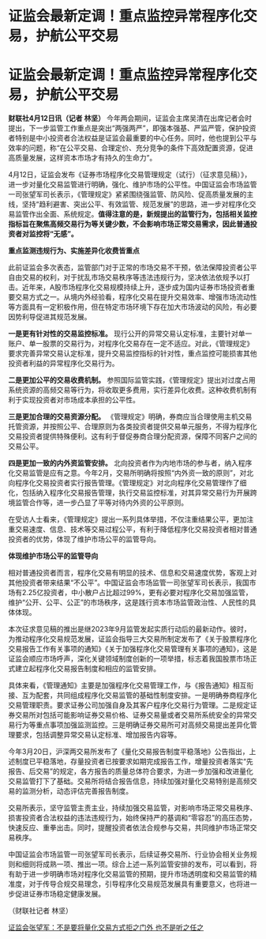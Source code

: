 # 证监会最新定调！重点监控异常程序化交易，护航公平交易

# 证监会最新定调！重点监控异常程序化交易，护航公平交易

**财联社4月12日讯（记者 林坚）**
今年两会期间，证监会主席吴清在出席记者会时提出，下一步监管工作重点是突出“两强两严”，即强本强基、严监严管，保护投资者特别是中小投资者合法权益是证监会最重要的中心任务。同时，他也提到公平与效率的问题，称“在公平交易、合理定价、充分竞争的条件下高效配置资源，促进高质量发展，这样资本市场才有持久的生命力”。

4月12日，证监会发布《证券市场程序化交易管理规定（试行）（征求意见稿）》，进一步对量化交易监管进行明确，强化、维护市场的公平性。中国证监会市场监管一司张望军司长表示，《管理规定》紧紧围绕强监管、防风险、促高质量发展的主线，坚持“趋利避害、突出公平、有效监管、规范发展”的思路，进一步对程序化交易监管作出全面、系统规定。**值得注意的是，新规提出的监管行为，包括相关监控指标旨在聚焦高频交易行为等关键少数，不会影响市场正常交易需求，因此普通投资者对监控将“无感”。**

**重点监测违规行为、实施差异化收费皆重点**

此前证监会多次表态，监管部门对于正常的市场交易不干预，依法保障投资者公平自由交易的权利，对于扰乱市场交易秩序等违法违规行为，坚决依法依规予以打击。近年来，A股市场程序化交易规模持续上升，逐步成为国内证券市场投资者重要交易方式之一。从境内外经验看，程序化交易在提升交易效率、增强市场流动性等方面具有一定积极作用，但在特定市场环境下存在加大市场波动的风险，有必要因势利导促进其规范发展。

**一是更有针对性的交易监控标准。**
现行公开的异常交易认定标准，主要针对单一账户、单一股票的交易行为，对程序化交易存在一定不适应。对此，《管理规定》要求完善异常交易认定标准，提升交易监控指标的针对性，重点监控可能损害其他投资者利益的异常程序化交易行为。

**二是更加公平的交易收费机制。**
参照国际监管实践，《管理规定》提出对过度占用系统资源的高频交易等行为，将收取更多费用，实行差异化收费。这种收费机制有利于实现投资者对市场成本承担的公平性。

**三是更加合理的交易资源分配。**
《管理规定》明确，券商应当合理使用主机交易托管资源，并按照公平、合理原则为各类投资者提供交易单元服务，不得为程序化交易投资者提供特殊便利。这有利于督促券商合理分配资源，保障不同客户之间的交易公平。

**四是更加一致的内外资监管安排。**
北向投资者作为内地市场的参与者，纳入程序化交易监管是应有之意。今年2月，交易所明确将按照“内外资一致的原则”，对北向程序化交易投资者实行报告管理。《管理规定》对北向程序化交易管理作了细化，包括纳入程序化交易报告管理，执行交易监控标准，对其异常交易行为开展跨境监管合作等，进一步凸显了平等对待内外资的公平原则。

在受访人士看来，《管理规定》提出一系列具体举措，不仅注重结果公平，更加注重交易速度、信息、技术等交易过程公平，有利于降低程序化交易投资者相对普通投资者的优势，体现了维护市场公平的监管导向。

**体现维护市场公平的监管导向**

相对普通投资者而言，程序化交易有明显的技术、信息和交易速度优势，客观上对其他投资者带来结果“不公平”。中国证监会市场监管一司张望军司长表示，我国市场有2.25亿投资者，中小散户占比超过99%，更有必要对程序化交易加强监管，维护“公开、公平、公正”的市场秩序，这是践行资本市场监管政治性、人民性的具体体现。

本次征求意见稿的推出是继2023年9月监管发起实质行动后的最新动作。彼时，为推动程序化交易规范发展，证监会指导三大交易所制定发布了《关于股票程序化交易报告工作有关事项的通知》《关于加强程序化交易管理有关事项的通知》，这是证监会顺应市场呼声，深化关键领域制度创新的一项举措，标志着我国股票市场正式建立起程序化交易报告制度和相应的监管安排。

具体来看，《管理通知》主要是加强程序化交易管理工作，与《报告通知》相互衔接、互为配套，共同组成程序化交易监管的基础性制度安排。一是明确券商程序化交易管理职责。要求证券公司加强自身及其客户程序化交易行为管理。二是规定证券交易所对包括可能影响证券交易价格、证券交易量或者交易所系统安全的异常交易行为等重点事项加强监测监控。三是明确证券交易所可对高频交易提出差异化管理要求，包括调整异常交易认定标准、增加报告内容等。

今年3月20日，沪深两交易所发布了《量化交易报告制度平稳落地》公告指出，上述制度已平稳落地，存量投资者已按要求如期完成报告工作，增量投资者落实“先报告、后交易”的规定，各方报告的质量总体符合要求，为进一步加强和改进量化交易监管打下了基础。交易所将结合报告信息，持续加强对量化交易特别是高频交易的监测分析，动态评估完善报告制度。

交易所表示，坚守监管主责主业，持续加强交易监管，对影响市场正常交易秩序、损害投资者合法权益的违法违规行为，始终保持严的基调和“零容忍”的高压态势，快速反应、重拳出击。同时，提醒投资者依法合规参与交易，共同维护市场正常交易秩序。

中国证监会市场监管一司张望军司长表示，后续证券交易所、行业协会相关业务规则和细则将成熟一项、推出一项。综合上述一系列监管安排的发布，可以看到，将有助于进一步明确市场对程序化交易监管的预期，提升市场透明度和交易监管的精准度，对于传导合规交易理念，引导程序化交易规范发展具有重要意义，也将进一步促进证券市场稳定健康发展。

（财联社记者 林坚）

[证监会张望军：不是要将量化交易方式拒之门外 也不是听之任之 ](https://news.qq.com/rain/a/20240412A082VU00)

